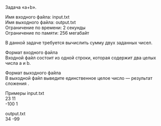 ﻿Задача «a+b».

Имя входного файла:	input.txt  
Имя выходного файла:	output.txt  
Ограничение по времени:	2 секунды  
Ограничение по памяти:	256 мегабайт  

В данной задаче требуется вычислить сумму двух заданных чисел.  

Формат входного файла  
Входной файл состоит из одной строки, которая содержит два целых числа a и b.

Формат выходного файла  
В выходной файл выведите единственное целое число — результат сложения .

Примеры
input.txt  
23 11  
-100 1

output.txt  
34
-99